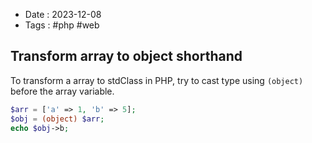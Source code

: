 - Date : 2023-12-08
- Tags : #php #web

## Transform array to object shorthand

To transform a array to stdClass in PHP, try to cast type using `(object)` before the array variable.

```php
$arr = ['a' => 1, 'b' => 5];
$obj = (object) $arr;
echo $obj->b;
```

